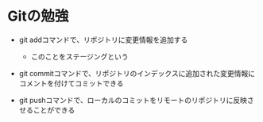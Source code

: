 # Gitの勉強
- git addコマンドで、リポジトリに変更情報を追加する
  - このことをステージングという

- git commitコマンドで、リポジトリのインデックスに追加された変更情報にコメントを付けてコミットできる

- git pushコマンドで、ローカルのコミットをリモートのリポジトリに反映させることができる

